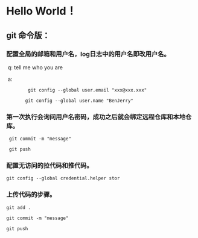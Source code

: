 # **Hello World！**

## git 命令版：

### 配置全局的邮箱和用户名，log日志中的用户名即改用户名。

​	q: tell me who you are

​	a: 

```
		git config --global user.email "xxx@xxx.xxx"

​	    git config --global user.name "BenJerry"
```

###  第一次执行会询问用户名密码，成功之后就会绑定远程仓库和本地仓库。

```
 git commit -m "message"

 git push
```

### 配置无访问的拉代码和推代码。

```
git config --global credential.helper stor
```

### 上传代码的步骤。

```
git add .

git commit -m "message"

git push
```

